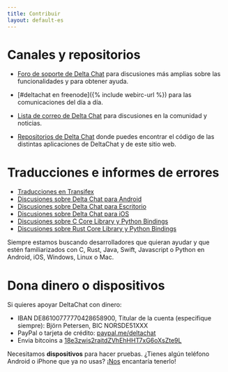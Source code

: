 ```yaml
---
title: Contribuir
layout: default-es
---
```




<!-- GENERATED FILE -- DO NOT EDIT -->



# Canales y repositorios

- [Foro de soporte de Delta Chat](https://support.delta.chat) para discusiones más amplias sobre las funcionalidades y para obtener ayuda.

- [#deltachat en freenode]({% include webirc-url %}) para las comunicaciones del día a día.

- [Lista de correo de Delta Chat](https://lists.codespeak.net/postorius/lists/delta.codespeak.net/) para discusiones en la comunidad y noticias.

- [Repositorios de Delta Chat](https://github.com/deltachat/) donde puedes encontrar el código de las distintas aplicaciones de DeltaChat y de este sitio web.

# Traducciones e informes de errores

- [Traducciones en Transifex](https://www.transifex.com/delta-chat/public/)
- [Discusiones sobre Delta Chat para Android](https://github.com/deltachat/deltachat-android/issues)
- [Discusiones sobre Delta Chat para Escritorio](https://github.com/deltachat/deltachat-desktop/issues)
- [Discusiones sobre Delta Chat para iOS](https://github.com/deltachat/deltachat-ios/issues)
- [Discusiones sobre C Core Library y Python Bindings](https://github.com/deltachat/deltachat-core/issues)
- [Discusiones sobre Rust Core Library y Python Bindings](https://github.com/deltachat/deltachat-core-rust/issues)

Siempre estamos buscando desarrolladores que quieran ayudar y que estén familiarizados con
C, Rust, Java, Swift, Javascript o Python en Android, iOS, Windows, Linux o Mac.


# Dona dinero o dispositivos

Si quieres apoyar DeltaChat con dinero:

- IBAN DE86100777770428658900, Titular de la cuenta (especifique siempre): Björn Petersen, BIC NORSDE51XXX
- PayPal o tarjeta de crédito: [paypal.me/deltachat](https://paypal.me/deltachat/20)
- Envia bitcoins a [18e3zwis2raitdZVhEhHHT7xG6oXsZte9L](bitcoin:18e3zwis2raitdZVhEhHHT7xG6oXsZte9L)

Necesitamos **dispositivos** para hacer pruebas. ¿Tienes algún teléfono Android o iPhone que ya no usas?
¡[Nos](imprint) encantaría tenerlo!
